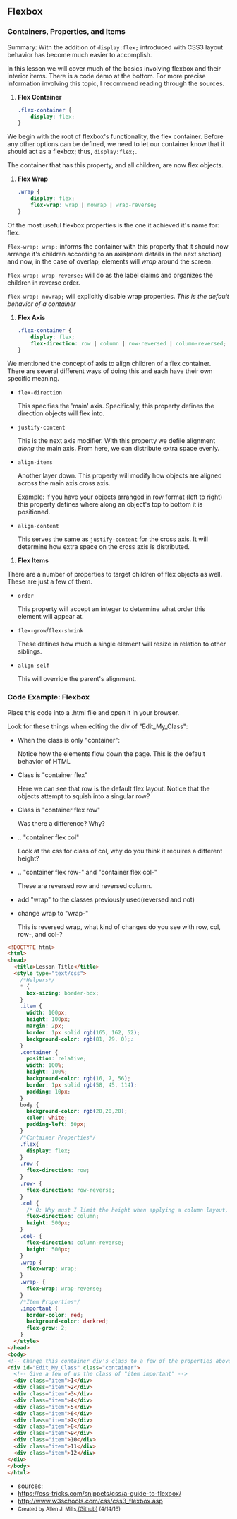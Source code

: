 ## Flexbox
### Containers, Properties, and Items
Summary: With the addition of `display:flex;` introduced with CSS3 layout behavior has become much easier to accomplish. 

In this lesson we will cover much of the basics involving flexbox and their interior items. There is a code demo at the bottom. For more precise information involving this topic, I recommend reading through the sources.

1. **Flex Container**
    ```css
    .flex-container {
        display: flex;
    }
    ```
  We begin with the root of flexbox's functionality, the flex container. Before any other options can be defined, we need to let our container know that it should act as a flexbox; thus, `display:flex;`.

  The container that has this property, and all children, are now flex objects.

1. **Flex Wrap**
    ```css
    .wrap {
        display: flex;
        flex-wrap: wrap | nowrap | wrap-reverse;
    }
    ```
  Of the most useful flexbox properties is the one it achieved it's name for: flex.

  `flex-wrap: wrap;` informs the container with this property that it should now arrange it's children according to an axis(more details in the next section) and now, in the case of overlap, elements will _wrap_ around the screen.

  `flex-wrap: wrap-reverse;` will do as the label claims and organizes the children in reverse order.

  `flex-wrap: nowrap;` will explicitly disable wrap properties. *This is the default behavior of a container*

1. **Flex Axis**
    ```css
    .flex-container {
        display: flex;
        flex-direction: row | column | row-reversed | column-reversed;
    }
    ```
  We mentioned the concept of axis to align children of a flex container. There are several different ways of doing this and each have their own specific meaning.
  * `flex-direction`

    This specifies the 'main' axis. Specifically, this property defines the direction objects will flex into.
  * `justify-content`

    This is the next axis modifier. With this property we defile alignment _along_ the main axis. From here, we can distribute extra space evenly.
  * `align-items`

    Another layer down. This property will modify how objects are aligned across the main axis cross axis.

    Example: if you have your objects arranged in row format (left to right) this property defines where along an object's top to bottom it is positioned.
  * `align-content`

    This serves the same as `justify-content` for the cross axis. It will determine how extra space on the cross axis is distributed.

1. **Flex Items**

  There are a number of properties to target children of flex objects as well. These are just a few of them.

  * `order`

    This property will accept an integer to determine what order this element will appear at.
  * `flex-grow`/`flex-shrink`

    These defines how much a single element will resize in relation to other siblings.
  * `align-self`

    This will override the parent's alignment.

### Code Example: Flexbox

Place this code into a .html file and open it in your browser.

Look for these things when editing the div of "Edit_My_Class":
* When the class is only "container":

    Notice how the elements flow down the page. This is the default behavior of HTML
* Class is "container flex"
    
    Here we can see that row is the default flex layout. Notice that the objects attempt to squish into a singular row?
* Class is "container flex row"
    
    Was there a difference? Why?
* .. "container flex col"
    
    Look at the css for class of col, why do you think it requires a different height?
* .. "container flex row-" and "container flex col-"

    These are reversed row and reversed column.
* add "wrap" to the classes previously used(reversed and not)
* change wrap to "wrap-"
    
    This is reversed wrap, what kind of changes do you see with row, col, row-, and col-?

```html
<!DOCTYPE html>
<html>
<head>
  <title>Lesson Title</title>
  <style type="text/css">
    /*Helpers*/
    * {
      box-sizing: border-box;
    }
    .item {
      width: 100px;
      height: 100px;
      margin: 2px;
      border: 1px solid rgb(165, 162, 52);
      background-color: rgb(81, 79, 0);: 
    }
    .container {
      position: relative;
      width: 100%;
      height: 100%;
      background-color: rgb(16, 7, 56);
      border: 1px solid rgb(58, 45, 114);
      padding: 10px;
    }
    body {
      background-color: rgb(20,20,20);
      color: white;
      padding-left: 50px;
    }
    /*Container Properties*/
    .flex{
      display: flex;
    }
    .row {
      flex-direction: row;
    }
    .row- {
      flex-direction: row-reverse;
    }
    .col {
      /* Q: Why must I limit the height when applying a column layout, but not a row layout?*/
      flex-direction: column;
      height: 500px;
    }
    .col- {
      flex-direction: column-reverse;
      height: 500px;
    }
    .wrap {
      flex-wrap: wrap;
    }
    .wrap- {
      flex-wrap: wrap-reverse;
    }
    /*Item Properties*/
    .important {
      border-color: red;
      background-color: darkred;
      flex-grow: 2;
    }
  </style>
</head>
<body>
<!-- Change this container div's class to a few of the properties above. -->
<div id="Edit_My_Class" class="container">
  <!-- Give a few of us the class of "item important" -->
  <div class="item">1</div>
  <div class="item">2</div>
  <div class="item">3</div>
  <div class="item">4</div>
  <div class="item">5</div>
  <div class="item">6</div>
  <div class="item">7</div>
  <div class="item">8</div>
  <div class="item">9</div>
  <div class="item">10</div>
  <div class="item">11</div>
  <div class="item">12</div>
</div>
</body>
</html>
```

* sources: 
 * https://css-tricks.com/snippets/css/a-guide-to-flexbox/
 * http://www.w3schools.com/css/css3_flexbox.asp
* <small>Created by Allen J. Mills,[(Github)](https://github.com/FelixVicis) (4/14/16)<small>


